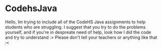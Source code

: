 # CodehsJava
Hello, Im trying to include all of the CodeHS Java assignments to help students who are struggling.
I suggest that you try to do the problems yourself, and if you're in despreate need of help, look how I did the code and try to understand :>
Please don't tell your teachers or anything like that :<
